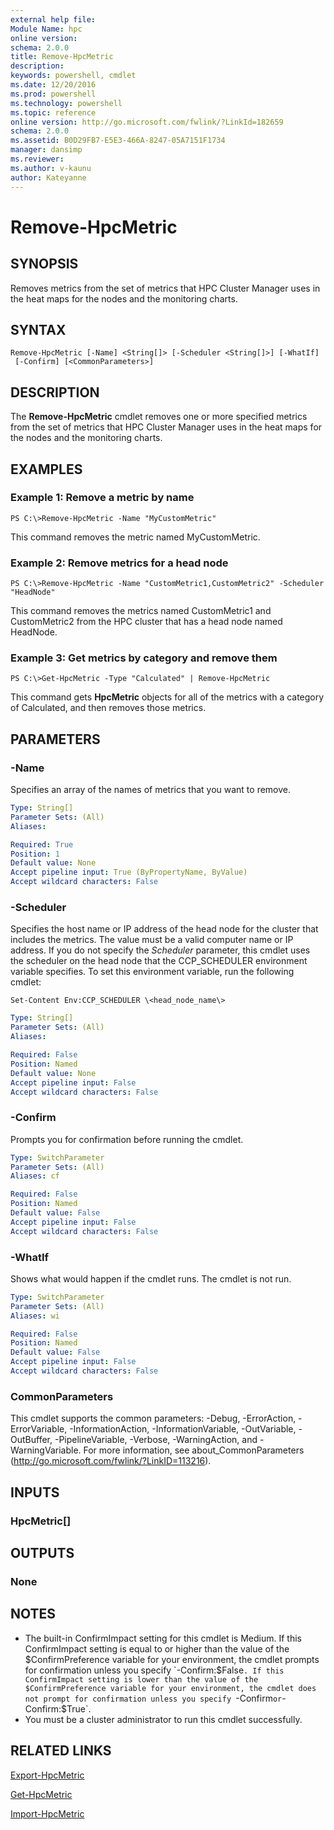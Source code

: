 ```yaml
---
external help file:
Module Name: hpc
online version:
schema: 2.0.0
title: Remove-HpcMetric
description:
keywords: powershell, cmdlet
ms.date: 12/20/2016
ms.prod: powershell
ms.technology: powershell
ms.topic: reference
online version: http://go.microsoft.com/fwlink/?LinkId=182659
schema: 2.0.0
ms.assetid: B0D29FB7-E5E3-466A-8247-05A7151F1734
manager: dansimp
ms.reviewer:
ms.author: v-kaunu
author: Kateyanne
---
```


# Remove-HpcMetric

## SYNOPSIS
Removes metrics from the set of metrics that HPC Cluster Manager uses in the heat maps for the nodes and the monitoring charts.

## SYNTAX

```
Remove-HpcMetric [-Name] <String[]> [-Scheduler <String[]>] [-WhatIf]
 [-Confirm] [<CommonParameters>]
```

## DESCRIPTION
The **Remove-HpcMetric** cmdlet removes one or more specified metrics from the set of metrics that HPC Cluster Manager uses in the heat maps for the nodes and the monitoring charts.

## EXAMPLES

### Example 1: Remove a metric by name
```
PS C:\>Remove-HpcMetric -Name "MyCustomMetric"
```

This command removes the metric named MyCustomMetric.

### Example 2: Remove metrics for a head node
```
PS C:\>Remove-HpcMetric -Name "CustomMetric1,CustomMetric2" -Scheduler "HeadNode"
```

This command removes the metrics named CustomMetric1 and CustomMetric2 from the HPC cluster that has a head node named HeadNode.

### Example 3: Get metrics by category and remove them
```
PS C:\>Get-HpcMetric -Type "Calculated" | Remove-HpcMetric
```

This command gets **HpcMetric** objects for all of the metrics with a category of Calculated, and then removes those metrics.

## PARAMETERS

### -Name
Specifies an array of the names of metrics that you want to remove.

```yaml
Type: String[]
Parameter Sets: (All)
Aliases:

Required: True
Position: 1
Default value: None
Accept pipeline input: True (ByPropertyName, ByValue)
Accept wildcard characters: False
```

### -Scheduler
Specifies the host name or IP address of the head node for the cluster that includes the metrics.
The value must be a valid computer name or IP address.
If you do not specify the *Scheduler* parameter, this cmdlet uses the scheduler on the head node that the CCP_SCHEDULER environment variable specifies.
To set this environment variable, run the following cmdlet:

`Set-Content Env:CCP_SCHEDULER \<head_node_name\>`

```yaml
Type: String[]
Parameter Sets: (All)
Aliases:

Required: False
Position: Named
Default value: None
Accept pipeline input: False
Accept wildcard characters: False
```

### -Confirm
Prompts you for confirmation before running the cmdlet.

```yaml
Type: SwitchParameter
Parameter Sets: (All)
Aliases: cf

Required: False
Position: Named
Default value: False
Accept pipeline input: False
Accept wildcard characters: False
```

### -WhatIf
Shows what would happen if the cmdlet runs.
The cmdlet is not run.

```yaml
Type: SwitchParameter
Parameter Sets: (All)
Aliases: wi

Required: False
Position: Named
Default value: False
Accept pipeline input: False
Accept wildcard characters: False
```

### CommonParameters
This cmdlet supports the common parameters: -Debug, -ErrorAction, -ErrorVariable, -InformationAction, -InformationVariable, -OutVariable, -OutBuffer, -PipelineVariable, -Verbose, -WarningAction, and -WarningVariable. For more information, see about_CommonParameters (http://go.microsoft.com/fwlink/?LinkID=113216).

## INPUTS

### HpcMetric[]

## OUTPUTS

### None

## NOTES
* The built-in ConfirmImpact setting for this cmdlet is Medium. If this ConfirmImpact setting is equal to or higher than the value of the $ConfirmPreference variable for your environment, the cmdlet prompts for confirmation unless you specify `-Confirm:$False`. If this ConfirmImpact setting is lower than the value of the $ConfirmPreference variable for your environment, the cmdlet does not prompt for confirmation unless you specify `-Confirm` or `-Confirm:$True`.
* You must be a cluster administrator to run this cmdlet successfully.

## RELATED LINKS

[Export-HpcMetric](./Export-HpcMetric.md)

[Get-HpcMetric](./Get-HpcMetric.md)

[Import-HpcMetric](./Import-HpcMetric.md)
